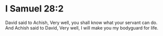 # I Samuel 28:2

David said to Achish, Very well, you shall know what your servant can do. And Achish said to David, Very well, I will make you my bodyguard for life.
